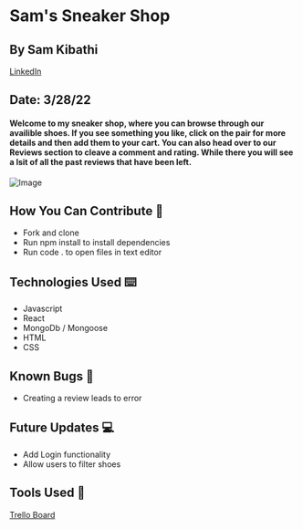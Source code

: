 # Sam's Sneaker Shop
## By Sam Kibathi
[LinkedIn](linkedin.com/in/samuel-kibathi)
## Date: 3/28/22

#### Welcome to my sneaker shop, where you can browse through our availible shoes. If you see something you like, click on the pair for more details and then add them to your cart. You can also head over to our Reviews section to cleave a comment and rating. While there you will see a lsit of all the past reviews that have been left.

![Image](https://static.nike.com/a/images/t_prod_ss/w_640,c_limit,f_auto/6c909290-79a8-4c89-9de1-0c6d75d7f717/air-jordan-5-jade-dc7501-300-release-date.jpg)

## How You Can Contribute 🧔
* Fork and clone
* Run npm install to install dependencies
* Run code . to open files in text editor

## Technologies Used ⌨️
* Javascript
*   React
*   MongoDb / Mongoose
*  HTML
*  CSS

## Known Bugs 🐛
* Creating a review leads to error

## Future Updates 💻
* Add Login functionality
* Allow users to filter shoes


## Tools Used 🧰
[Trello Board](https://trello.com/b/N4HJzcGB/sams-sneaker-shop)

